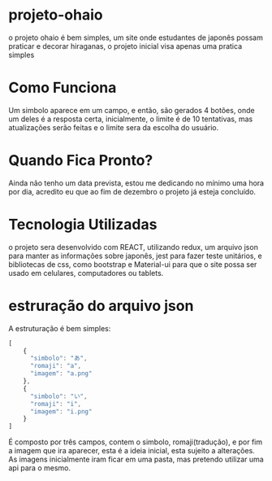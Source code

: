 # projeto-ohaio
o projeto ohaio é bem simples, um site onde estudantes de japonês possam praticar e decorar hiraganas, o projeto inicial visa apenas uma pratica simples

# Como Funciona
Um simbolo aparece em um campo, e então, são gerados 4 botões, onde um deles é a resposta certa, inicialmente, o limite é de 10 tentativas, mas atualizações serão feitas e o limite sera da escolha do usuário.

# Quando Fica Pronto?
Ainda não tenho um data prevista, estou me dedicando no mínimo uma hora por dia, acredito eu que ao fim de dezembro o projeto já esteja concluído.

# Tecnologia Utilizadas
o projeto sera desenvolvido com REACT, utilizando redux, um arquivo json para manter as informações sobre japonês, jest para fazer teste unitários, e bibliotecas de css, como bootstrap e Material-ui para que o site possa ser usado em celulares, computadores ou tablets.

# estruração do arquivo json
A estruturação é bem simples:
```javascript
[
    {
      "simbolo": "あ",
      "romaji": "a",
      "imagem": "a.png"
    },
    {
      "simbolo": "い",
      "romaji": "i",
      "imagem": "i.png"
    }
]
```
É composto por três campos, contem o simbolo, romaji(tradução), e por fim a imagem que ira aparecer, esta é a ideia inicial, esta sujeito a alterações.
As imagens inicialmente iram ficar em uma pasta, mas pretendo utilizar uma api para o mesmo.